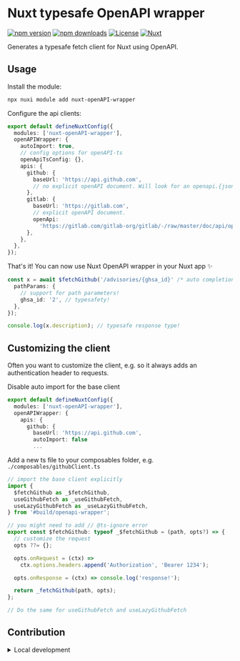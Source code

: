 <!--
Get your module up and running quickly.

Find and replace all on all files (CMD+SHIFT+F):
- Name: Nuxt OpenAPI wrapper
- Package name: nuxt-openAPI-wrapper
- Description: My new Nuxt module
-->

# Nuxt typesafe OpenAPI wrapper

[![npm version][npm-version-src]][npm-version-href]
[![npm downloads][npm-downloads-src]][npm-downloads-href]
[![License][license-src]][license-href]
[![Nuxt][nuxt-src]][nuxt-href]

Generates a typesafe fetch client for Nuxt using OpenAPI.

<!-- - [✨ &nbsp;Release Notes](/CHANGELOG.md) -->
  <!-- - [🏀 Online playground](https://stackblitz.com/github/your-org/nuxt-openAPI-wrapper?file=playground%2Fapp.vue) -->
  <!-- - [📖 &nbsp;Documentation](https://example.com) -->

## Usage

Install the module:

```bash
npx nuxi module add nuxt-openAPI-wrapper
```

Configure the api clients:

```ts
export default defineNuxtConfig({
  modules: ['nuxt-openAPI-wrapper'],
  openAPIWrapper: {
    autoImport: true,
    // config options for openAPI-ts
    openApiTsConfig: {},
    apis: {
      github: {
        baseUrl: 'https://api.github.com',
        // no explicit openAPI document. Will look for an openapi.{json,yaml} in the ./openapi/github directory
      },
      gitlab: {
        baseUrl: 'https://gitlab.com',
        // explicit openAPI document.
        openApi:
          'https://gitlab.com/gitlab-org/gitlab/-/raw/master/doc/api/openapi/openapi.yaml?inline=false',
      },
    },
  },
});
```

That's it! You can now use Nuxt OpenAPI wrapper in your Nuxt app ✨

```ts
const x = await $fetchGithub('/advisories/{ghsa_id}' /* auto completion! */, {
  pathParams: {
    // support for path parameters!
    ghsa_id: '2', // typesafety!
  },
});

console.log(x.description); // typesafe response type!
```

## Customizing the client

Often you want to customize the client, e.g. so it always adds an authentication header to requests.

Disable auto import for the base client

```ts
export default defineNuxtConfig({
  modules: ['nuxt-openAPI-wrapper'],
  openAPIWrapper: {
    apis: {
      github: {
        baseUrl: 'https://api.github.com',
        autoImport: false
        ...
```

Add a new ts file to your composables folder, e.g. `./composables/githubClient.ts`

```ts
// import the base client explicitly
import {
  $fetchGithub as _$fetchGithub,
  useGithubFetch as _useGithubFetch,
  useLazyGithubFetch as _useLazyGithubFetch,
} from '#build/openapi-wrapper';

// you might need to add // @ts-ignore error
export const $fetchGithub: typeof _$fetchGithub = (path, opts?) => {
  // customize the request
  opts ??= {};

  opts.onRequest = (ctx) =>
    ctx.options.headers.append('Authorization', 'Bearer 1234');

  opts.onResponse = (ctx) => console.log('response!');

  return _fetchGithub(path, opts);
};

// Do the same for useGithubFetch and useLazyGithubFetch
```

## Contribution

<details>
  <summary>Local development</summary>
  
  ```bash
  # Install dependencies
  npm install
  
  # Generate type stubs
  npm run dev:prepare
  
  # Develop with the playground
  npm run dev
  
  # Build the playground
  npm run dev:build
  
  # Run ESLint
  npm run lint
  
  # Run Vitest
  npm run test
  npm run test:watch
  
  # Release new version
  npm run release
  ```

</details>

<!-- Badges -->

[npm-version-src]: https://img.shields.io/npm/v/nuxt-openapi-wrapper/latest.svg?style=flat&colorA=020420&colorB=00DC82
[npm-version-href]: https://npmjs.com/package/nuxt-openapi-wrapper
[npm-downloads-src]: https://img.shields.io/npm/dm/nuxt-openapi-wrapper.svg?style=flat&colorA=020420&colorB=00DC82
[npm-downloads-href]: https://npm.chart.dev/nuxt-openapi-wrapper
[license-src]: https://img.shields.io/npm/l/nuxt-openapi-wrapper.svg?style=flat&colorA=020420&colorB=00DC82
[license-href]: https://npmjs.com/package/nuxt-openapi-wrapper
[nuxt-src]: https://img.shields.io/badge/Nuxt-020420?logo=nuxt.js
[nuxt-href]: https://nuxt.com
